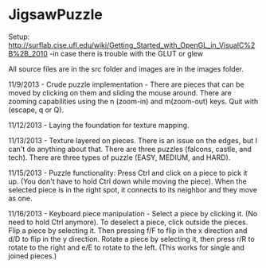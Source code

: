 JigsawPuzzle
============

Setup: http://surflab.cise.ufl.edu/wiki/Getting_Started_with_OpenGL_in_VisualC%2B%2B_2010
-in case there is trouble with the GLUT or glew

All source files are in the src folder and images are in the images folder.

11/9/2013 - Crude puzzle implementation - There are pieces that can be moved by clicking on them and sliding the mouse around. There are zooming capabilities using the n (zoom-in) and m(zoom-out) keys. Quit with (escape, q or Q).

11/12/2013 - Laying the foundation for texture mapping.

11/13/2013 - Texture layered on pieces. There is an issue on the edges, but I can't do anything about that. There are three puzzles (falcons, castle, and tech). There are three types of puzzle (EASY, MEDIUM, and HARD).

11/15/2013 - Puzzle functionality: Press Ctrl and click on a piece to pick it up. (You don't have to hold Ctrl down while moving the piece). When the selected piece is in the right spot, it connects to its neighbor and they move as one.

11/16/2013 - Keyboard piece manipulation - Select a piece by clicking it. (No need to hold Ctrl anymore). To deselect a piece, click outside the pieces. Flip a piece by selecting it. Then pressing f/F to flip in the x direction and d/D to flip in the y direction. Rotate a piece by selecting it, then press r/R to rotate to the right and e/E to rotate to the left. (This works for single and joined pieces.)